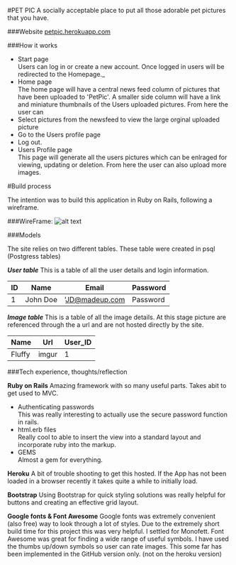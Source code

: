 #PET PIC
A socially acceptable place to put all those adorable pet pictures that you have.

###Website
[petpic.herokuapp.com](https://petpic.herokuapp.com/)

###How it works

* Start page <br/>
Users can log in or create a new account.
Once logged in users will be redirected to the Homepage._
* Home page <br/>
The home page will have a central news feed column of pictures that have been uploaded to 'PetPic'. A smaller side column will have a link and miniature thumbnails of the Users uploaded pictures. From here the user can
 * Select pictures from the newsfeed to view the large orginal uploaded picture
 * Go to the Users profile page
 * Log out.
* Users Profile page <br/>
This page will generate all the users pictures which can be enlraged for viewing, updating or deletion. From here the user can also upload more images.

#Build process 

The intention was to build this application in Ruby on Rails, following a wireframe.

###WireFrame:
![alt text](http://i.imgur.com/nKuA2tD.jpg?1)

###Models

The site relies on two different tables. These table were created in psql (Postgress tables)

___User table___ 
This is a table of all the user details and login information. 

 ID | Name     | Email          | Password
--- | -------- | -------------- | ---------
 1  | John Doe | 'JD@madeup.com | Password      

___Image table___
This is a table of all the image details. At this stage picture are referenced through the a url and are not hosted directly by the site.

 Name   | Url   | User_ID 
------- | ----- | --------
 Fluffy | imgur |  1      

###Tech experience, thoughts/reflection

__Ruby on Rails__
Amazing framework with so many useful parts. Takes abit to get used to MVC.

* Authenticating passwords <br/>
This was really interesting to actually use the secure password function in rails.
* html.erb files <br/>
Really cool to able to insert the view into a standard layout and incorporate ruby into the markup.
* GEMS <br/>
Almost a gem for everything.

__Heroku__
A bit of trouble shooting to get this hosted. If the App has not been loaded in a browser recently it takes quite a while to initially load.

__Bootstrap__
Using Bootstrap for quick styling solutions was really helpful for buttons and creating an effective grid layout.

__Google fonts & Font Awesome__
Google fonts was extremely convenient (also free) way to look through a lot of styles. Due to the extremely short build time for this project this was very helpful. I settled for Monofett.
Font Awesome was great for finding a wide range of useful symbols. I have used the thumbs up/down symbols so user can rate images. This some far has been implemented in the GitHub version only. (not on the heroku version)
